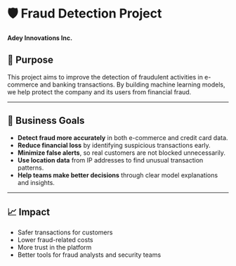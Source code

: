# 🛡️ Fraud Detection Project

**Adey Innovations Inc.**

## 📍 Purpose

This project aims to improve the detection of fraudulent activities in e-commerce and banking transactions. By building machine learning models, we help protect the company and its users from financial fraud.

---

## 🎯 Business Goals

* **Detect fraud more accurately** in both e-commerce and credit card data.
* **Reduce financial loss** by identifying suspicious transactions early.
* **Minimize false alerts**, so real customers are not blocked unnecessarily.
* **Use location data** from IP addresses to find unusual transaction patterns.
* **Help teams make better decisions** through clear model explanations and insights.

---

## 📈 Impact

* Safer transactions for customers
* Lower fraud-related costs
* More trust in the platform
* Better tools for fraud analysts and security teams